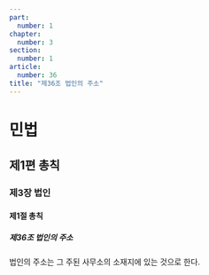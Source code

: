 ```yaml
---
part:
  number: 1
chapter:
  number: 3
section:
  number: 1
article:
  number: 36
title: "제36조 법인의 주소"
---
```

# 민법

## 제1편 총칙

### 제3장 법인

#### 제1절 총칙

##### 제36조 법인의 주소

법인의 주소는 그 주된 사무소의 소재지에 있는 것으로 한다.
